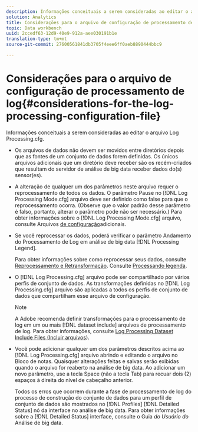 ```yaml
---
description: Informações conceituais a serem consideradas ao editar o arquivo Log Processing.cfg.
solution: Analytics
title: Considerações para o arquivo de configuração de processamento de log
topic: Data workbench
uuid: 2ccedf63-12d9-40e9-912a-aee030191b1e
translation-type: tm+mt
source-git-commit: 27600561841db3705f4eee6ff0aeb8890444bbc9

---
```



# Considerações para o arquivo de configuração de processamento de log{#considerations-for-the-log-processing-configuration-file}

Informações conceituais a serem consideradas ao editar o arquivo Log Processing.cfg.

* Os arquivos de dados não devem ser movidos entre diretórios depois que as fontes de um conjunto de dados forem definidas. Os únicos arquivos adicionais que um diretório deve receber são os recém-criados que resultam do servidor de análise de big data receber dados do(s) sensor(es).
* A alteração de qualquer um dos parâmetros neste arquivo requer o reprocessamento de todos os dados. O parâmetro Pause no [!DNL Log Processing Mode.cfg] arquivo deve ser definido como false para que o reprocessamento ocorra. (Observe que o valor padrão desse parâmetro é falso, portanto, alterar o parâmetro pode não ser necessário.) Para obter informações sobre o [!DNL Log Processing Mode.cfg] arquivo, consulte Arquivos [de configuração](../../../home/c-dataset-const-proc/c-add-config-files/c-add-config-files.md#concept-1afef4f88f1e467ab4326875fd1d3004)adicionais.

* Se você reprocessar os dados, poderá verificar o parâmetro Andamento do Processamento de Log em análise de big data [!DNL Processing Legend].

   Para obter informações sobre como reprocessar seus dados, consulte [Reprocessamento e Retransformação](../../../home/c-dataset-const-proc/c-reproc-retrans/c-unst-reproc-retrans.md). Consulte [Processando legenda](../../../home/c-get-started/c-admin-intrf/c-pro-lgd.md#concept-233e27c9c84c426f8c178a27cc7ff828).

* O [!DNL Log Processing.cfg] arquivo pode ser compartilhado por vários perfis de conjunto de dados. As transformações definidas no [!DNL Log Processing.cfg] arquivo são aplicadas a todos os perfis de conjunto de dados que compartilham esse arquivo de configuração.

   >[!NOTE]
   >
   >A Adobe recomenda definir transformações para o processamento de log em um ou mais [!DNL dataset include] arquivos de processamento de log. Para obter informações, consulte [Log Processing Dataset Include Files (Incluir arquivos](../../../home/c-dataset-const-proc/c-dataset-inc-files/c-types-dataset-inc-files/c-log-proc-dataset-inc-files/c-log-proc-dataset-inc-files.md#concept-999475a22519432e98844622ca95b6ab)).

* Você pode adicionar qualquer um dos parâmetros descritos acima ao [!DNL Log Processing.cfg] arquivo abrindo e editando o arquivo no Bloco de notas. Quaisquer alterações feitas e salvas serão exibidas quando o arquivo for reaberto na análise de big data. Ao adicionar um novo parâmetro, use a tecla Space (não a tecla Tab) para recuar dois (2) espaços à direita do nível de cabeçalho anterior.

   Todos os erros que ocorrem durante a fase de processamento de log do processo de construção do conjunto de dados para um perfil de conjunto de dados são mostrados no [!DNL Profiles] [!DNL Detailed Status] nó da interface no análise de big data. Para obter informações sobre a [!DNL Detailed Status] interface, consulte o Guia *do Usuário do* Análise de big data.

